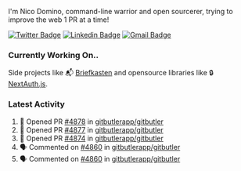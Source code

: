 
I'm Nico Domino, command-line warrior and open sourcerer, trying to improve the web 1 PR at a time!

[![Twitter Badge](https://img.shields.io/badge/-@ndom91-1ca0f1?style=flat-square&labelColor=1ca0f1&logo=twitter&logoColor=white&link=https://twitter.com/ndom91)](https://twitter.com/ndom91) [![Linkedin Badge](https://img.shields.io/badge/-ndom91-blue?style=flat-square&logo=Linkedin&logoColor=white&link=https://www.linkedin.com/in/ndom91/)](https://www.linkedin.com/in/ndom91/) [![Gmail Badge](https://img.shields.io/badge/-yo@ndo.dev-c14438?style=flat-square&logo=mail.ru&logoColor=white&link=mailto:yo@ndo.dev)](mailto:yo@ndo.dev)

### Currently Working On..

Side projects like 📬 [Briefkasten](https://briefkastenhq.com) and opensource libraries like 🔒 [NextAuth.js](https://github.com/nextauthjs/next-auth).

<!--START_SECTION_PROFILE_VIEWS:readme-info-->
<!--END_SECTION_PROFILE_VIEWS:readme-info-->

<!--START_SECTION_DAILY_COMMIT:readme-info-->
<!--END_SECTION_DAILY_COMMIT:readme-info-->

<!--START_SECTION_WEEKLY_COMMIT:readme-info-->
<!--END_SECTION_WEEKLY_COMMIT:readme-info-->

### Latest Activity

<!--START_SECTION:activity-->
1. 💪 Opened PR [#4878](https://github.com/gitbutlerapp/gitbutler/pull/4878) in [gitbutlerapp/gitbutler](https://github.com/gitbutlerapp/gitbutler)
2. 💪 Opened PR [#4877](https://github.com/gitbutlerapp/gitbutler/pull/4877) in [gitbutlerapp/gitbutler](https://github.com/gitbutlerapp/gitbutler)
3. 💪 Opened PR [#4874](https://github.com/gitbutlerapp/gitbutler/pull/4874) in [gitbutlerapp/gitbutler](https://github.com/gitbutlerapp/gitbutler)
4. 🗣 Commented on [#4860](https://github.com/gitbutlerapp/gitbutler/pull/4860#issuecomment-2341617607) in [gitbutlerapp/gitbutler](https://github.com/gitbutlerapp/gitbutler)
5. 🗣 Commented on [#4860](https://github.com/gitbutlerapp/gitbutler/pull/4860#issuecomment-2341506345) in [gitbutlerapp/gitbutler](https://github.com/gitbutlerapp/gitbutler)
<!--END_SECTION:activity-->
